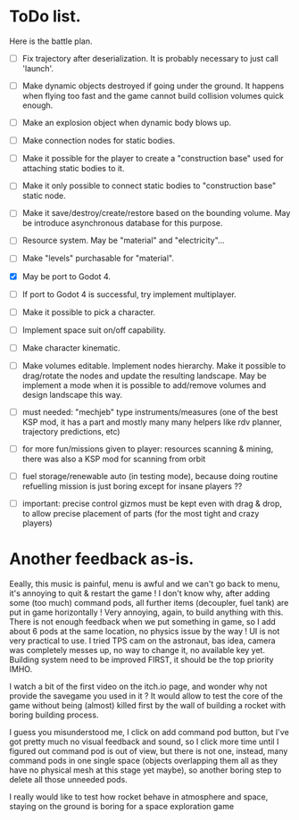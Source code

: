 

# ToDo list.

Here is the battle plan.
- [ ] Fix trajectory after deserialization. It is probably necessary to just call 'launch'.
- [ ] Make dynamic objects destroyed if going under the ground. It happens when flying too fast and the game cannot build collision volumes quick enough.
- [ ] Make an explosion object when dynamic body blows up.
- [ ] Make connection nodes for static bodies.
- [ ] Make it possible for the player to create a "construction base" used for attaching static bodies to it.
- [ ] Make it only possible to connect static bodies to "construction base" static node.
- [ ] Make it save/destroy/create/restore based on the bounding volume. May be introduce asynchronous database for this purpose.
- [ ] Resource system. May be "material" and "electricity"...
- [ ] Make "levels" purchasable for "material".
- [x] May be port to Godot 4.
- [ ] If port to Godot 4 is successful, try implement multiplayer.
- [ ] Make it possible to pick a character.
- [ ] Implement space suit on/off capability.
- [ ] Make character kinematic.

- [ ] Make volumes editable. Implement nodes hierarchy. Make it possible to drag/rotate the nodes and update the resulting landscape. May be implement a mode when it is possible to add/remove volumes and design landscape this way.

- [ ] must needed: "mechjeb" type instruments/measures (one of the best KSP mod, it has a part and mostly many many helpers like rdv planner, trajectory predictions, etc)
- [ ] for more fun/missions given to player: resources scanning & mining, there was also a KSP mod for scanning from orbit
- [ ] fuel storage/renewable auto (in testing mode), because doing routine refuelling mission is just boring except for insane players ??
- [ ] important: precise control gizmos must be kept even with drag & drop, to allow precise placement of parts (for the most tight and crazy players)


# Another feedback as-is.

Eeally, this music is painful, menu is awful and we can't go back to menu, it's annoying to quit & restart the game !
I don't know why, after adding some (too much) command pods, all further items (decoupler, fuel tank) are put in game horizontally ! Very annoying, again, to build anything with this.
There is not enough feedback when we put something in game, so I add about 6 pods at the same location, no physics issue by the way !
UI is not very practical to use.
I tried TPS cam on the astronaut, bas idea, camera was completely messes up, no way to change it, no available key yet.
Building system need to be improved FIRST, it should be the top priority IMHO.

I watch a bit of the first video on the itch.io page, and wonder why not provide the savegame you used in it ? It would allow to test the core of the game without being (almost) killed first by the wall of building a rocket with boring building process.

I guess you misunderstood me, I click on add command pod button, but I've got pretty much no visual feedback and sound, so I click more time until I figured out command pod is out of view, but there is not one, instead, many command pods in one single space (objects overlapping them all as they have no physical mesh at this stage yet maybe), so another boring step to delete all those unneeded pods.

I really would like to test how rocket behave in atmosphere and space, staying on the ground is boring for a space exploration game




